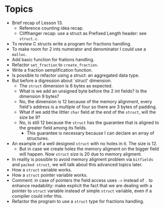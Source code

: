 # Topics

* Brief recap of Lesson 13.
  * Reference counting idea recap.
  * Cliffhanger recap: use a struct as Prefixed Length header: see `struct.c`.
* To review C structs write a program for fractions handling.
* To make room for 2 ints numerator and denominator I could use a `malloc`.
* Add basic function for frations handling.
* Refactor `set_fraction` to `create_fraction`.
* Write a fraction semplification function.
* Is possible to refactor using a struct: an aggregated data type.
* But before a digression about `struct' dimension.
  * The `struct` dimension is 8 bytes as expected.
  * What is we add an unsigned byte before the 2 int fields? Is the dimension 9 bytes?
  * No, the dimension is 12 because of the memory alignment, every field's address is
a multiple of four so there are 3 bytes of padding.
  * What if we add the littler `char` field at the end of the `struct`, will the size be 9?
  * No, is still 12 because the `struct` has the guarantee that is aligned to the greater
field among its fields.
    * This guarantee is necessary because I can declare an array of structures.
* An example of a well designed `struct` with no holes in it. The size is 12.
  * But in case we create holes the memory aligment on the bigger field will happen.
Now `struct` size is 20 due to memory aligment.
* In reality is possible to avoid memory aligment problem via `bitfields` and `packed struct`,
we will talk about this advanced topics later.
* How a `struct` variable works.
* How a `struct` pointer variable works.
* Comment: in case of pointers the field access uses `->` instead of `.` to enhance readability:
make explicit the fact that we are dealing with a pointer to `struct` variable instead of simple
`struct` variable, even if a compiler could infer this.
* Refactor the program to use a `struct` type for fractions handling.
